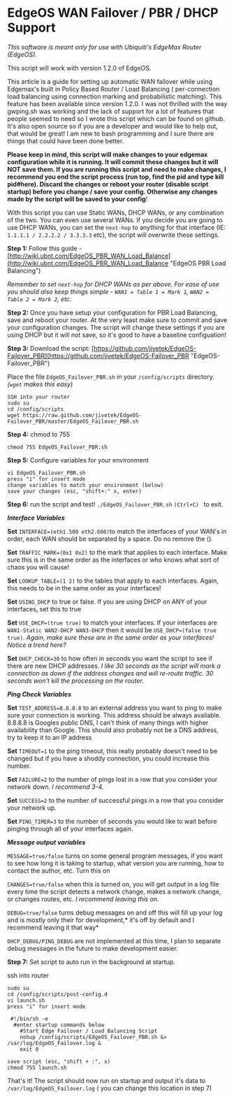 EdgeOS WAN Failover / PBR / DHCP Support
===================

*This software is meant only for use with Ubiquiti's EdgeMax Router (EdgeOS).*

This script will work with version 1.2.0 of EdgeOS.

This article is a guide for setting up automatic WAN failover while using Edgemax's built in Policy Based Router / Load Balancing ( per-connection load balancing using connection marking and probabilistic matching). This feature has been available since version 1.2.0. I was not thrilled with the way gwping.sh was working and the lack of support for a lot of features that people seemed to need so I wrote this script which can be found on github. It's also open source so if you are a developer and would like to help out, that would be great! I am new to bash programming and I sure there are things that could have been done better.
 
**Please keep in mind, this script will make changes to your edgemax configuration while it is running. It will commit these changes but it will NOT save them. If you are running this script and need to make changes, I recommend you end the script process (run top, find the pid and type kill pid#here). Discard the changes or reboot your router (disable script startup) before you change / save your config. Otherwise any changes made by the script will be saved to your config**!
 
 With this script you can use Static WANs, DHCP WANs, or any combination of the two. You can even use several WANs. If you decide you are going to use DHCP WANs, you can set the `next-hop` to anything for that interface (IE: `1.1.1.1 / 2.2.2.2 / 3.3.3.3` etc), the script will overwrite these settings. 
 
**Step 1:** Follow this guide - [http://wiki.ubnt.com/EdgeOS_PBR_WAN_Load_Balance](http://wiki.ubnt.com/EdgeOS_PBR_WAN_Load_Balance "EdgeOS PBR Load Balancing")

*Remember to set `next-hop` for DHCP WANs as per above. For ease of use you should also keep things simple - `WAN1 = Table 1 = Mark 1`, `WAN2 = Table 2 = Mark 2`,  etc.*
 
**Step 2:** Once you have setup your configuration for PBR Load Balancing, save and reboot your router. At the very least make sure to commit and save your configuration changes. The script will change these settings if you are using DHCP but it will not save, so it's good to have a baseline configuation!
 
**Step 3:** Download the script: [https://github.com/jivetek/EdgeOS-Failover_PBR](https://github.com/jivetek/EdgeOS-Failover_PBR "EdgeOS-Failover_PBR")

Place the file `EdgeOS_Failover_PBR.sh` in your `/config/scripts` directory. *(`wget` makes this easy)*

    SSH into your router
    sudo su
    cd /config/scripts
    wget https://raw.github.com/jivetek/EdgeOS-Failover_PBR/master/EdgeOS_Failover_PBR.sh
 

**Step 4:** chmod to 755 

`chmod 755 EdgeOS_Failover_PBR.sh`

**Step 5:** Configure variables for your environment

    
    vi EdgeOS_Failover_PBR.sh
    press "i" for insert mode
    change variables to match your environment (below)
    save your changes (esc, "shift+:" x, enter)


**Step 6:** run the script and test! `./EdgeOS_Failover_PBR.sh`  `(Ctrl+C) ` to exit. 
 
***Interface Variables***
 
**Set** ` INTERFACE=(eth1.500 eth2.600) `to match the interfaces of your WAN's in order, each WAN should be separated by a space. Do no remove the (). 

**Set** `TRAFFIC_MARK=(0x1 0x2)` to the mark that applies to each interface. Make sure this is in the same order as the interfaces or who knows what sort of chaos you will cause!

**Set** `LOOKUP_TABLE=(1 2)` to the tables that apply to each interfaces. Again, this needs to be in the same order as your interfaces!

**Set** `USING_DHCP` to true or false. If you are using DHCP on ANY of your interfaces, set this to true

**Set** `USE_DHCP=(true true)` to match your interfaces. If your interfaces are 
`WAN1-Static WAN2-DHCP WAN3-DHCP` then it would be `USE_DHCP=(false true true)`. *Again, make sure these are in the same order as your interfaces! Notice a trend here?*

**Set** `DHCP_CHECK=30` to how often in seconds you want the script to see if there are new DHCP addresses. *I like 30 seconds as the script will mark a connection as down if the address changes and will re-route traffic. 30 seconds won't kill the processing on the router.*

***Ping Check Variables***
 
**Set** `TEST_ADDRESS=8.8.8.8` to an external address you want to ping to make sure your connection is working. This address should be always available. 8.8.8.8 is Googles public DNS, I can't think of many things with higher availability than Google. This should also probably not be a DNS address, try to keep it to an IP address

**Set** `TIMEOUT=1` to the ping timeout, this really probably doesn't need to be changed but if you have a shoddy connection, you could increase this number. 

**Set** `FAILURE=2` to the number of pings lost in a row that you consider your network down. *I recommend 3-4.*

**Set** `SUCCESS=2` to the number of successful pings in a row that you consider your network up. 

**Set** `PING_TIMER=3` to the number of seconds you would like to wait before pinging through all of your interfaces again. 

***Message output variables***

`MESSAGE=true/false` turns on some general program messages, if you want to see how long it is taking to startup, what version you are running, how to contact the author, etc. Turn this on

`CHANGES=true/false` when this is turned on, you will get output in a log file every time the script detects a network change, makes a network change, or changes routes, etc. *I recommend leaving this on.*

`DEBUG=true/false` turns debug messages on and off this will fill up your log and is mostly only their for development,* it's off by default and I recommend leaving it that way*

`DHCP_DEBUG/PING_DEBUG` are not implemented at this time, I plan to separate debug messages in the future to make development easier. 
 
**Step 7:** Set script to auto run in the background at startup. 

  ssh into router

    sudo su
    cd /config/scripts/post-config.d
    vi launch.sh
    press "i" for insert mode

     #!/bin/sh -e
      #enter startup commands below
    	#Start Edge Failover / Load Balancing Script
    	nohup /config/scripts/EdgeOS_Failover_PBR.sh &> /var/log/EdgeOS_Failover.log &
    	exit 0

    save script (esc, "shift + :", x)
    chmod 755 launch.sh
  
That's it! The script should now run on startup and output it's data to `/var/log/EdgeOS_Failover.log` ( you can change this location in step 7)
